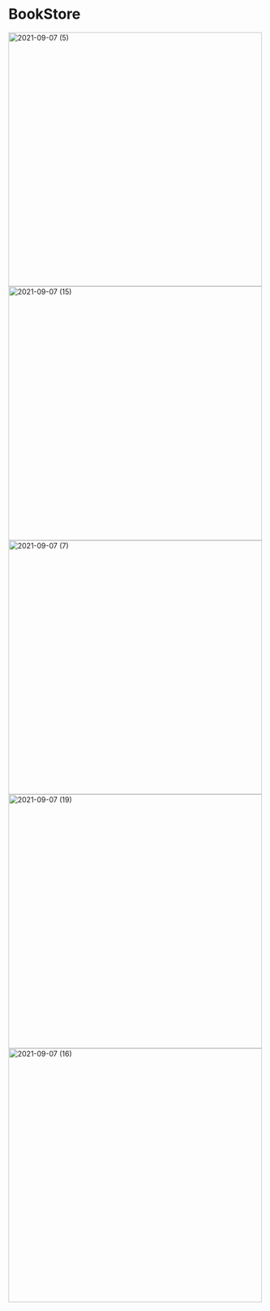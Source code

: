 # BookStore
<img width="500" alt="2021-09-07 (5)" src="https://user-images.githubusercontent.com/78347739/132355717-05f490ee-c7a0-432b-85ce-8c2fb88aeb8d.png">
<img width="500" alt="2021-09-07 (15)" src="https://user-images.githubusercontent.com/78347739/132356147-6ebaf62d-c87b-4102-9158-c19b07fe4663.png">
<img width="500" alt="2021-09-07 (7)" src="https://user-images.githubusercontent.com/78347739/132355892-1dfebd3e-2e66-4897-8c8e-e4f1f88e284c.png">
<img width="500" alt="2021-09-07 (19)" src="https://user-images.githubusercontent.com/78347739/132356821-cea9c36b-258e-4e39-b0cc-272a1d575ad7.png">
<img width="500" alt="2021-09-07 (16)" src="https://user-images.githubusercontent.com/78347739/132356233-a20574f4-b1b4-4374-bbb6-a2b64706dcd1.png">
